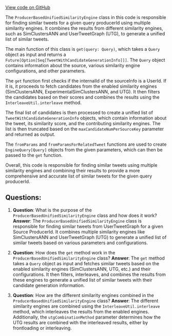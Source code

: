 [View code on GitHub](https://github.com/misbahsy/the-algorithm/cr-mixer/server/src/main/scala/com/twitter/cr_mixer/similarity_engine/ProducerBasedUnifiedSimilarityEngine.scala)

The `ProducerBasedUnifiedSimilarityEngine` class in this code is responsible for finding similar tweets for a given query producerId using multiple similarity engines. It combines the results from different similarity engines, such as SimClustersANN and UserTweetGraph (UTG), to generate a unified list of similar tweets.

The main function of this class is `get(query: Query)`, which takes a `Query` object as input and returns a `Future[Option[Seq[TweetWithCandidateGenerationInfo]]]`. The `Query` object contains information about the source, various similarity engine configurations, and other parameters.

The `get` function first checks if the internalId of the sourceInfo is a UserId. If it is, it proceeds to fetch candidates from the enabled similarity engines (SimClustersANN, ExperimentalSimClustersANN, and UTG). It then filters the candidates based on their scores and combines the results using the `InterleaveUtil.interleave` method.

The final list of candidates is then processed to create a unified list of `TweetWithCandidateGenerationInfo` objects, which contain information about the tweet, its similarity score, and the contributing similarity engines. The list is then truncated based on the `maxCandidateNumPerSourceKey` parameter and returned as output.

The `fromParams` and `fromParamsForRelatedTweet` functions are used to create `EngineQuery[Query]` objects from the given parameters, which can then be passed to the `get` function.

Overall, this code is responsible for finding similar tweets using multiple similarity engines and combining their results to provide a more comprehensive and accurate list of similar tweets for the given query producerId.
## Questions: 
 1. **Question**: What is the purpose of the `ProducerBasedUnifiedSimilarityEngine` class and how does it work?
   **Answer**: The `ProducerBasedUnifiedSimilarityEngine` class is responsible for finding similar tweets from UserTweetGraph for a given Source ProducerId. It combines multiple similarity engines like SimClustersANN and UserTweetGraph (UTG) to generate a unified list of similar tweets based on various parameters and configurations.

2. **Question**: How does the `get` method work in the `ProducerBasedUnifiedSimilarityEngine` class?
   **Answer**: The `get` method takes a `Query` object as input and fetches similar tweets based on the enabled similarity engines (SimClustersANN, UTG, etc.) and their configurations. It then filters, interleaves, and combines the results from these engines to generate a unified list of similar tweets with their candidate generation information.

3. **Question**: How are the different similarity engines combined in the `ProducerBasedUnifiedSimilarityEngine` class?
   **Answer**: The different similarity engines are combined using the `InterleaveUtil.interleave` method, which interleaves the results from the enabled engines. Additionally, the `utgCombinationMethod` parameter determines how the UTG results are combined with the interleaved results, either by frontloading or interleaving.